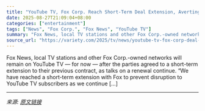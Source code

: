 ```yaml
---
title: "YouTube TV, Fox Corp. Reach Short-Term Deal Extension, Averting Blackout of Fox News, Other Channels for Now"
date: 2025-08-27T21:09:04+08:00
categories: ["entertainment"]
tags: ["News", "Fox Corp.", "Fox News", "YouTube TV"]
summary: "Fox News, local TV stations and other Fox Corp.-owned networks will remain on YouTube TV &#8212; for now &#8212; after the parties agreed to a short-term extension to their previous contract, as talks"
source_url: "https://variety.com/2025/tv/news/youtube-tv-fox-corp-deal-extension-fox-news-blackout-1236498996/"
---
```


Fox News, local TV stations and other Fox Corp.-owned networks will remain on YouTube TV &#8212; for now &#8212; after the parties agreed to a short-term extension to their previous contract, as talks on a renewal continue. &#8220;We have reached a short-term extension with Fox to prevent disruption to YouTube TV subscribers as we continue [&#8230;]

---

*来源: [原文链接](https://variety.com/2025/tv/news/youtube-tv-fox-corp-deal-extension-fox-news-blackout-1236498996/)*
